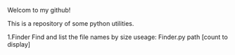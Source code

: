 Welcom to my github!

This is a repository of some python utilities.

1.Finder
	Find and list the file names by size
	useage: Finder.py path [count to display]
